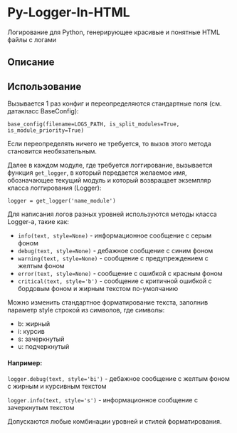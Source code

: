 # Py-Logger-In-HTML
Логирование для Python, генерирующее красивые и понятные HTML файлы с логами

## Описание

## Использование
Вызывается 1 раз конфиг и переопределяются стандартные поля (см. датакласс BaseConfig):        

`base_config(filename=LOGS_PATH, is_split_modules=True, is_module_priority=True)`

Если переопределять ничего не требуется, то вызов этого метода становится необязательным.

Далее в каждом модуле, где требуется логгирование, вызывается функция `get_logger`, в который передается желаемое имя, 
обозначающее текущий модуль и который возвращает экземпляр класса логгирования (Logger):

`logger = get_logger('name_module')`

Для написания логов разных уровней используются методы класса Logger-а, такие как:
* `info(text, style=None)` - информационное сообщение с серым фоном
* `debug(text, style=None)` - дебажное сообщение с синим фоном
* `warning(text, style=None)` - сообщение с предупреждением с желтым фоном
* `error(text, style=None)` - сообщение с ошибкой с красным фоном
* `critical(text, style='b')` - сообщение с критичной ошибкой с бордовым фоном и жирным текстом по-умолчанию

Можно изменить стандартное форматирование текста, заполнив параметр style строкой из символов, где символы:
* b: жирный
* i: курсив
* s: зачеркнутый
* u: подчеркнутый 

#### Например:

`logger.debug(text, style='bi')` - дебажное сообщение с желтым фоном с жирным и курсивным текстом

`logger.info(text, style='s')` - информационное сообщение с зачеркнутым текстом 

Допускаются любые комбинации уровней и стилей форматирования.
